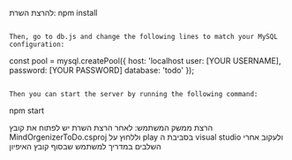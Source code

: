 להרצת השרת:
npm install
```

Then, go to db.js and change the following lines to match your MySQL configuration:
```
const pool = mysql.createPool({
    host: 'localhost
    user: [YOUR USERNAME],
    password: [YOUR PASSWORD]
    database: 'todo'
});
```

Then you can start the server by running the following command:
```
npm start

הרצת ממשק המשתמש:
לאחר הרצת השרת יש לפתוח את קובץ MindOrgenizerToDo.csproj וללחוץ על play בסביבת ה visual studio ולעקוב אחרי השלבים במדריך למשתמש שבסוף קובץ האיפיון 
